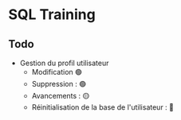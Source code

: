 # SQL Training

## Todo
- Gestion du profil utilisateur
    - Modification 🟢
    - Suppression : 🟢
    - Avancements : 🟡
    - Réinitialisation de la base de l'utilisateur : 🔴